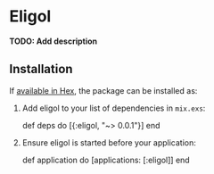 # Eligol

**TODO: Add description**

## Installation

If [available in Hex](https://hex.pm/docs/publish), the package can be installed as:

  1. Add eligol to your list of dependencies in `mix.exs`:

        def deps do
          [{:eligol, "~> 0.0.1"}]
        end

  2. Ensure eligol is started before your application:

        def application do
          [applications: [:eligol]]
        end

